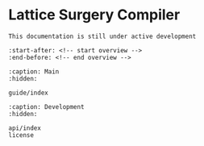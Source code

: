 # Lattice Surgery Compiler

```{note}
This documentation is still under active development
```

```{include} ../../README.md
:start-after: <!-- start overview -->
:end-before: <!-- end overview -->
```

```{toctree}
:caption: Main
:hidden:

guide/index
```

```{toctree}
:caption: Development
:hidden:

api/index
license
```
